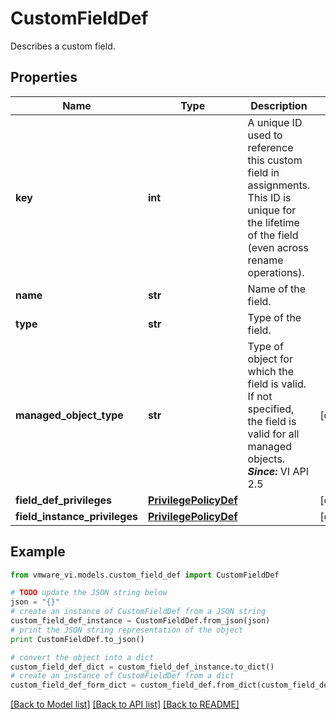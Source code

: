 # CustomFieldDef

Describes a custom field. 

## Properties
Name | Type | Description | Notes
------------ | ------------- | ------------- | -------------
**key** | **int** | A unique ID used to reference this custom field in assignments.  This ID is unique for the lifetime of the field (even across rename operations).  | 
**name** | **str** | Name of the field.  | 
**type** | **str** | Type of the field.  | 
**managed_object_type** | **str** | Type of object for which the field is valid.  If not specified, the field is valid for all managed objects.  ***Since:*** VI API 2.5  | [optional] 
**field_def_privileges** | [**PrivilegePolicyDef**](PrivilegePolicyDef.md) |  | [optional] 
**field_instance_privileges** | [**PrivilegePolicyDef**](PrivilegePolicyDef.md) |  | [optional] 

## Example

```python
from vmware_vi.models.custom_field_def import CustomFieldDef

# TODO update the JSON string below
json = "{}"
# create an instance of CustomFieldDef from a JSON string
custom_field_def_instance = CustomFieldDef.from_json(json)
# print the JSON string representation of the object
print CustomFieldDef.to_json()

# convert the object into a dict
custom_field_def_dict = custom_field_def_instance.to_dict()
# create an instance of CustomFieldDef from a dict
custom_field_def_form_dict = custom_field_def.from_dict(custom_field_def_dict)
```
[[Back to Model list]](../README.md#documentation-for-models) [[Back to API list]](../README.md#documentation-for-api-endpoints) [[Back to README]](../README.md)


